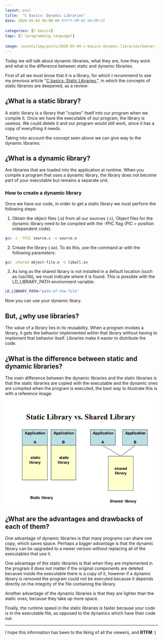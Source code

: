 ```yaml
---
layout: post    
title:  "C basics: Dynamic Libraries"
date: 2020-05-04 00:00:00 #YYYY-MM-DD HH:MM:SS

categories: [C basics]
tags: [C (programming language)]

image: /assets/img/posts/2020-05-04-c-basics-dynamic-libraries/banner.jpg
---
```


Today we will talk about dynamic libraries, what they are, how they work and what is the difference between static and dynamic libraries.

First of all we must know that it is a library, for which I recommend to see my previous article "[C basics: Static Libraries.](/posts/c-basics-static-libraries)", in which the concepts of static libraries are deepened, as a review:

## **¿What is a static library?**

A static library is a library that "copies" itself into our program when we compile it. Once we have the executable of our program, the library is useless. We could delete it and our program would still work, since it has a copy of everything it needs.

Taking into account the concept seen above we can give way to the dynamic libraries.

## **¿What is a dynamic library?**

Are libraries that are loaded into the application at runtime. When you compile a program that uses a dynamic library, the library does not become part of your executable but remains a separate unit.

### **How to create a dynamic library**

Once we have our code, in order to get a static library we must perform the following steps:

1. Obtain the object files (.o) from all our sources (.c), Object files for the dynamic library need to be compiled with the -fPIC flag (PIC = position independent code).

```bash
gcc -c -fPIC source.c -o source.o
```

2. Create the library (.so). To do this, use the command ar with the following parameters:

```bash
gcc -shared object-file.o -o liball.so
```

3. As long as the shared library is not installed in a default location (such as /usr/lib), we must indicate where it is found. This is possible with the LD_LIBRARY_PATH environment variable:

```bash
LD_LIBRARY_PATH="path-of-the-file"
```

Now you can use your dynamic libary.

## **But, ¿why use libraries?**

The value of a library lies in its reusability. When a program invokes a library, it gets the behavior implemented within that library without having to implement that behavior itself. Libraries make it easier to distribute the code.

## **¿What is the difference between static and dynamic libraries?**

The main difference between the dynamic libraries and the static libraries is that the static libraries are copied with the executable and the dynamic ones are compiled when the program is executed, the best way to illustrate this is with a reference image:

![example1](/assets/img/posts/2020-05-04-c-basics-dynamic-libraries/example1.jpg)

## **¿What are the advantages and drawbacks of each of them?**

One advantage of dynamic libraries is that many programs can share one copy, which saves space. Perhaps a bigger advantage is that the dynamic library can be upgraded to a newer version without replacing all of the executables that use it.

One advantage of the static libraries is that when they are implemented in the program it does not matter if the original components are deleted because inside the executable there is a copy of it, however if a dynamic library is removed the program could not be executed because it depends directly on the integrity of the file containing the library.

Another advantage of the dynamic libraries is that they are lighter than the static ones, because they take up more space.

Finally, the runtime speed in the static libraries is faster because your code is in the executable file, as opposed to the dynamics which have their code out.

---
I hope this information has been to the liking of all the viewers, and **RTFM** :)
